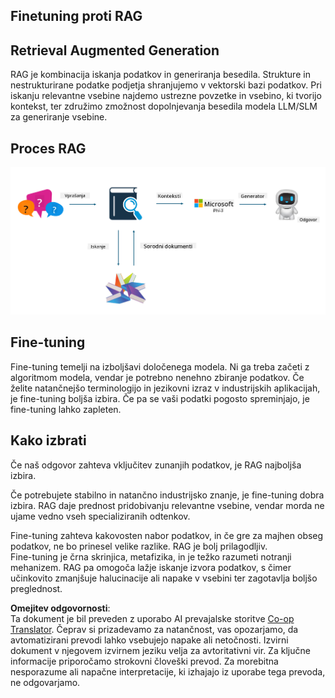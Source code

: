 <!--
CO_OP_TRANSLATOR_METADATA:
{
  "original_hash": "e4e010400c2918557b36bb932a14004c",
  "translation_date": "2025-07-17T09:32:10+00:00",
  "source_file": "md/03.FineTuning/FineTuning_vs_RAG.md",
  "language_code": "sl"
}
-->
## Finetuning proti RAG

## Retrieval Augmented Generation

RAG je kombinacija iskanja podatkov in generiranja besedila. Strukture in nestrukturirane podatke podjetja shranjujemo v vektorski bazi podatkov. Pri iskanju relevantne vsebine najdemo ustrezne povzetke in vsebino, ki tvorijo kontekst, ter združimo zmožnost dopolnjevanja besedila modela LLM/SLM za generiranje vsebine.

## Proces RAG  
![FinetuningvsRAG](../../../../translated_images/rag.2014adc59e6f6007bafac13e800a6cbc3e297fbb9903efe20a93129bd13987e9.sl.png)

## Fine-tuning  
Fine-tuning temelji na izboljšavi določenega modela. Ni ga treba začeti z algoritmom modela, vendar je potrebno nenehno zbiranje podatkov. Če želite natančnejšo terminologijo in jezikovni izraz v industrijskih aplikacijah, je fine-tuning boljša izbira. Če pa se vaši podatki pogosto spreminjajo, je fine-tuning lahko zapleten.

## Kako izbrati  
Če naš odgovor zahteva vključitev zunanjih podatkov, je RAG najboljša izbira.

Če potrebujete stabilno in natančno industrijsko znanje, je fine-tuning dobra izbira. RAG daje prednost pridobivanju relevantne vsebine, vendar morda ne ujame vedno vseh specializiranih odtenkov.

Fine-tuning zahteva kakovosten nabor podatkov, in če gre za majhen obseg podatkov, ne bo prinesel velike razlike. RAG je bolj prilagodljiv.  
Fine-tuning je črna skrinjica, metafizika, in je težko razumeti notranji mehanizem. RAG pa omogoča lažje iskanje izvora podatkov, s čimer učinkovito zmanjšuje halucinacije ali napake v vsebini ter zagotavlja boljšo preglednost.

**Omejitev odgovornosti**:  
Ta dokument je bil preveden z uporabo AI prevajalske storitve [Co-op Translator](https://github.com/Azure/co-op-translator). Čeprav si prizadevamo za natančnost, vas opozarjamo, da avtomatizirani prevodi lahko vsebujejo napake ali netočnosti. Izvirni dokument v njegovem izvirnem jeziku velja za avtoritativni vir. Za ključne informacije priporočamo strokovni človeški prevod. Za morebitna nesporazume ali napačne interpretacije, ki izhajajo iz uporabe tega prevoda, ne odgovarjamo.